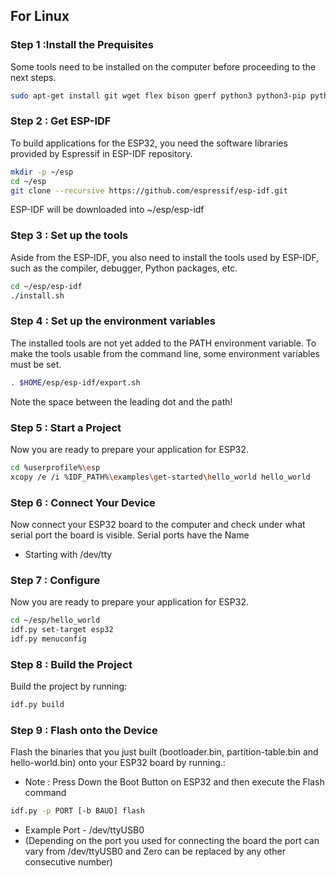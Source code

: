 ## For Linux 
### Step 1 :Install the Prequisites
Some tools need to be installed on the computer before proceeding to the next steps.
```sh
sudo apt-get install git wget flex bison gperf python3 python3-pip python3-setuptools cmake ninja-build ccache libffi-dev libssl-dev dfu-util libusb-1.0-0
```
### Step 2 : Get ESP-IDF
To build applications for the ESP32, you need the software libraries provided by Espressif in ESP-IDF repository.
```sh
mkdir -p ~/esp
cd ~/esp
git clone --recursive https://github.com/espressif/esp-idf.git
```
ESP-IDF will be downloaded into ~/esp/esp-idf
### Step 3 : Set up the tools
Aside from the ESP-IDF, you also need to install the tools used by ESP-IDF, such as the compiler, debugger, Python packages, etc.
```sh
cd ~/esp/esp-idf
./install.sh
```
### Step 4 : Set up the environment variables
The installed tools are not yet added to the PATH environment variable. To make the tools usable from the command line, some environment variables must be set.
```sh
. $HOME/esp/esp-idf/export.sh
```
Note the space between the leading dot and the path!
### Step 5 : Start a Project
Now you are ready to prepare your application for ESP32.
```sh
cd %userprofile%\esp
xcopy /e /i %IDF_PATH%\examples\get-started\hello_world hello_world
```
### Step 6 : Connect Your Device
Now connect your ESP32 board to the computer and check under what serial port the board is visible.
Serial ports have the Name
* Starting with /dev/tty
### Step 7 : Configure
Now you are ready to prepare your application for ESP32.
```sh
cd ~/esp/hello_world
idf.py set-target esp32
idf.py menuconfig
```
### Step 8 : Build the Project
Build the project by running:
```sh
idf.py build
```
### Step 9 : Flash onto the Device
Flash the binaries that you just built (bootloader.bin, partition-table.bin and hello-world.bin) onto your ESP32 board by running.:
* Note : Press Down the Boot Button on ESP32 and then execute the Flash command
```sh
idf.py -p PORT [-b BAUD] flash
```
* Example Port - /dev/ttyUSB0 
* (Depending on the port you used for connecting the board the port can vary from /dev/ttyUSB0 and Zero can be replaced by any other consecutive number)